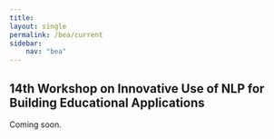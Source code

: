 ```yaml
---
title: 
layout: single
permalink: /bea/current
sidebar: 
    nav: "bea"
---
```


## 14th Workshop on Innovative Use of NLP for Building Educational Applications

Coming soon.